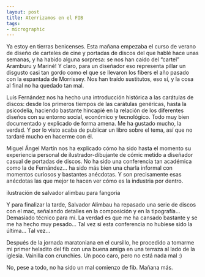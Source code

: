 ```yaml
---
layout: post
title: Aterrizamos en el FIB
tags:
- micrographic
---
```

Ya estoy en tierras benicenses. Esta mañana empezaba el curso de verano de diseño de carteles de cine y portadas de discos del que hablé hace unas semanas, y ha habido alguna sorpresa: se nos han caído del “cartel” Aramburu y Mariné! Y claro, para un diseñador eso representa pillar un disgusto casi tan gordo como el que se llevaron los fibers el año pasado con la espantada de Morrissey. Nos han traído sustitutos, eso sí, y la cosa al final no ha quedado tan mal.
<!--more-->
Luís Fernández nos ha hecho una introducción histórica a las carátulas de discos: desde los primeros tiempos de las carátulas genéricas, hasta la psicodelia, haciendo bastante hincapié en la relación de los diferentes diseños con su entorno social, económico y tecnológico. Todo muy bien documentado y explicado de forma amena. Me ha gustado mucho, la verdad. Y por lo visto acaba de publicar un libro sobre el tema, así que no tardaré mucho en hacerme con él.

Miguel Ángel Martín nos ha explicado cómo ha sido hasta el momento su experiencia personal de ilustrador-dibujante de cómic metido a diseñador casual de portadas de discos. No ha sido una conferencia tan académica como la de Fernández… ha sido más bien una charla informal con momentos curiosos y bastantes anécdotas. Y son precisamente esas anécdotas las que mejor te hacen ver cómo es la industria por dentro.

ilustración de salvador alimbau para fangoria

Y para finalizar la tarde, Salvador Alimbau ha repasado una serie de discos con el mac, señalando detalles en la composición y en la tipografía… Demasiado técnico para mí. La verdad es que me ha cansado bastante y se me ha hecho muy pesado… Tal vez si esta conferencia no hubiese sido la última… Tal vez…

Después de la jornada maratoniana en el cursillo, he procedido a tomarme mi primer heladito del fib con una buena amiga en una terraza al lado de la iglesia. Vainilla con crunchies. Un poco caro, pero no está nada mal :)

No, pese a todo, no ha sido un mal comienzo de fib. Mañana más.

